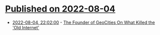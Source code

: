 # [Published on 2022-08-04](index.md)

* [2022-08-04, 22:02:00](https://tech.slashdot.org/story/22/08/04/205229/the-founder-of-geocities-on-what-killed-the-old-internet?utm_source=rss1.0mainlinkanon&utm_medium=feed) - [The Founder of GeoCities On What Killed the 'Old Internet'](https://tech.slashdot.org/story/22/08/04/205229/the-founder-of-geocities-on-what-killed-the-old-internet?utm_source=rss1.0mainlinkanon&utm_medium=feed)
